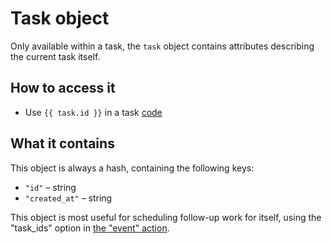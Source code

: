 # Task object

Only available within a task, the `task` object contains attributes describing the current task itself.

## How to access it

* Use `{{ task.id }}` in a task [code](../../../core/tasks/code/)

## What it contains

This object is always a hash, containing the following keys:

* `"id"` – string
* `"created_at"` – string

This object is most useful for scheduling follow-up work for itself, using the "task\_ids" option in [the "event" action](../../../core/actions/event.md).

